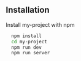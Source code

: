 ## Installation

Install my-project with npm

```bash
  npm install
  cd my-project
  npm run dev
  npm run server
```
